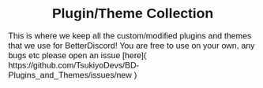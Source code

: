 <div style="text-align: center; font-family: Arial, sans-serif; color: #white; font-size: 2em; margin-bottom: 20px;">
    <strong>Plugin/Theme Collection</strong>
</div>
<p style="font-family: Arial, sans-serif; font-size: 1.2em; color: #white;">
    This is where we keep all the custom/modified plugins and themes that we use for BetterDiscord! You are free to use on your own, any bugs etc please open an issue [here]( https://github.com/TsukiyoDevs/BD-Plugins_and_Themes/issues/new )
</p>